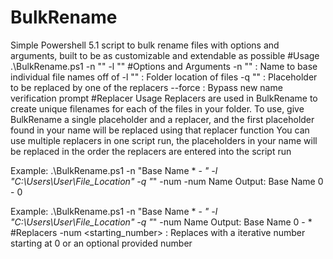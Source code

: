 # BulkRename
Simple Powershell 5.1 script to bulk rename files with options and arguments, built to be as customizable and extendable as possible
#Usage
.\BulkRename.ps1 -n "<name>" -l "<location>"
#Options and Arguments
-n "<name>" : Name to base individual file names off of
-l "<location>" : Folder location of files
-q "<placeholder>" : Placeholder to be replaced by one of the replacers
--force : Bypass new name verification prompt
#Replacer Usage
Replacers are used in BulkRename to create unique filenames for each of the files in your folder.
To use, give BulkRename a single placeholder and a replacer, and the first placeholder found in your name will be replaced using that replacer function
You can use multiple replacers in one script run, the placeholders in your name will be replaced in the order the replacers are entered into the script run

Example: .\BulkRename.ps1 -n "Base Name * - *" -l "C:\Users\User\File_Location\" -q "*" -num -num
Name Output: Base Name 0 - 0

Example: .\BulkRename.ps1 -n "Base Name * - *" -l "C:\Users\User\File_Location\" -q "*" -num
Name Output: Base Name 0 - *
#Replacers
-num <starting_number> : Replaces with a iterative number starting at 0 or an optional provided number 